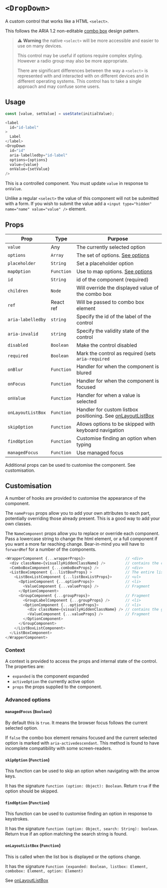 # `<DropDown>`

A custom control that works like a HTML `<select>`.

This follows the ARIA 1.2 non-editable [combo box](https://w3c.github.io/aria-practices/#combobox)
design pattern.

> :warning: **Warning** the native `<select>` will be more accessible and easier to use on many devices.
>
> This control may be useful if options require complex styling.  However a radio group may also be more appropriate.
>
> There are significant differences between the way a `<select>` is represented with and interacted with
> on different devices and in different operating systems.  This control has to take a single approach and
> may confuse some users.

## Usage

```js
const [value, setValue] = useState(initialValue);

<label
  id="id-label"
>
  Label
</label>
<DropDown
  id="id"
  aria-labelledby="id-label"
  options={options}
  value={value}
  onValue={setValue}
/>
```

This is a controlled component.  You must update `value` in response to `onValue`.

Unlike a regular `<select>` the value of this component will not be submitted with a form.
If you wish to submit the value add a `<input type="hidden" name="name" value="value" />` element.

## Props

| Prop              | Type       | Purpose                                                          |
| ----              | ----       | ----                                                             |
| `value`           | Any        | The currently selected option                                    |
| `options`         | `Array`    | The set of options. [See options][1]                             |
| `placeholder`     | `String`   | Set a placeholder option                                         |
| `mapOption`       | `Function` | Use to map options. [See options][1]                             |
| `id`              | `String`   | id of the component (required)                                   |
| `children`        | `Node`     | Will override the displayed value of the combo box               |
| `ref`             | React ref  | Will be passed to combo box element                              |
| `aria-labelledby` | `string`   | Specify the id of the label of the control                       |
| `aria-invalid`    | `string`   | Specify the validity state of the control                        |
| `disabled`        | `Boolean`  | Make the control disabled                                        |
| `required`        | `Boolean`  | Mark the control as required (sets `aria-required`               |
| `onBlur`          | `Function` | Handler for when the component is blured                         |
| `onFocus`         | `Function` | Handler for when the component is focused                        |
| `onValue`         | `Function` | Handler for when a value is selected                             |
| `onLayoutListBox` | `Function` | Handler for custom listbox positioning. See [onLayoutListBox][2] |
| `skipOption`      | `Function` | Allows options to be skipped with keyboard navigation            |
| `findOption`      | `Function` | Customise finding an option when typing                          |
| `managedFocus`    | `Function` | Use managed focus                                                |

Additional props can be used to customise the component.  See customisation.

## Customisation

A number of hooks are provided to customise the appearance of the component.

The `nameProps` props allow you to add your own attributes to each part, potentially overriding those already present.
This is a good way to add your own classes.

The `NameComponent` props allow you to replace or override each component.  Pass a lowercase string to change
the html element, or a full component if you want a more far reaching change.  Bear-in-mind you will have to
`forwardRef` for a number of the components.

```js
<WrapperComponent {...wrapperProps}>                  // <div>
  <div className={visuallyHiddenClassName} />         // contains the current value for screen readers
  <ComboBoxComponent {...comboBoxProps} />            // <div>
  <ListBoxComponent {...listBoxProps} >               // The entire listbox implementation
    <ListBoxListComponent {...listBoxListProps}>      // <ul>
      <OptionComponent {...optionProps}>              // <li>
        <ValueComponent {...valueProps} />            // Fragment
      </OptionComponent>
      <GroupComponent {...groupProps}>                // Fragment
        <GroupLabelComponent {...groupProps} />       // <li>
        <OptionComponent {...optionProps}>            // <li>
          <div className={visuallyHiddenClassName} /> // contains the group name for screen readers
          <ValueComponent {...valueProps} />          // Fragment
        </OptionComponent>
      </GroupComponent>
    </ListBoxListComponent>
  </ListBoxComponent>
</WrapperComponent>
```

### Context

A context is provided to access the props and internal state of the control.  The properties are:

- `expanded` is the component expanded
- `activeOption` the currently active option
- `props` the props supplied to the component.

### Advanced options

#### `managedFocus` (`Boolean`)

By default this is `true`.  It means the browser focus follows the current selected option.

If `false` the combo box element remains focused and the current selected option is
marked with `aria-activedescendant`.  This method is found to have incomplete compatibility
with some screen-readers.

#### `skipOption` (`Function`)

This function can be used to skip an option when navigating with the arrow keys.

It has the signature `function (option: Object): Boolean`.  Return `true` if the option should be skipped.

#### `findOption` (`Function`)

This function can be used to customise finding an option in response to keystrokes.

It has the signature `function (option: Object, search: String): boolean`.
Return true if an option matching the search string is found.

#### `onLayoutListBox` (`Function`)

This is called when the list box is displayed or the options change.

It has the signature `Function (expanded: Boolean, listbox: Element, combobox: Element, option: Element)`

See [onLayoutListBox][2]

[1]: options.md
[2]: on_layout_list_box.md
